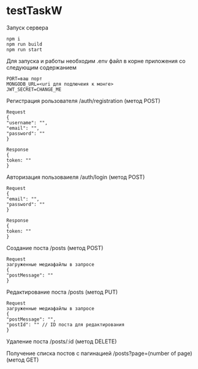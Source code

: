 # testTaskW
Запуск сервера
```shell
npm i
npm run build
npm run start
```

Для запуска и работы необходим .env файл в корне приложения со следующим содержанием
```dotenv
PORT=ваш порт
MONGODB_URL=<uri для подлючеия к монге>
JWT_SECRET=CHANGE_ME
```

Регистрация рользователя /auth/registration (метод POST)
```shell
Request
{
"username": "",
"email": "",
"password": ""
}

Response
{
token: ""
}
```
Авторизация пользоваиеля /auth/login (метод POST)
```shell
Request
{
"email": "",
"password": ""
}

Response
{
token: ""
}
```
Создание поста /posts (метод POST)
```shell
Request
загруженные медиафайлы в запросе 
{
"postMessage": ""
}
```
Редактирование поста /posts (метод PUT)
```shell
Request
загруженные медиафайлы в запросе 
{
"postMessage": "",
"postId": "" // ID поста для редактирования
}
```
Удаление поста /posts/:id (метод DELETE)

Получение списка постов с пагинацией /posts?page=(number of page) (метод GET)
